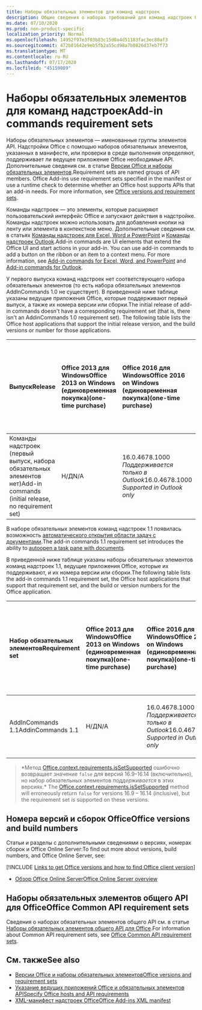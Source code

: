 ```yaml
---
title: Наборы обязательных элементов для команд надстроек
description: Общие сведения о наборах требований для команд надстроек Office.
ms.date: 07/10/2020
ms.prod: non-product-specific
localization_priority: Normal
ms.openlocfilehash: 14952f97e3f03b83c15d0a4d51183fac3ec80af3
ms.sourcegitcommit: 472b81642e9eb5fb2a55cd98a7b0826d37eb7f73
ms.translationtype: MT
ms.contentlocale: ru-RU
ms.lasthandoff: 07/17/2020
ms.locfileid: "45159089"
---
```

# <a name="add-in-commands-requirement-sets"></a><span data-ttu-id="fdd12-103">Наборы обязательных элементов для команд надстроек</span><span class="sxs-lookup"><span data-stu-id="fdd12-103">Add-in commands requirement sets</span></span>

<span data-ttu-id="fdd12-p101">Наборы обязательных элементов — именованные группы элементов API. Надстройки Office с помощью наборов обязательных элементов, указанных в манифесте, или проверки в среде выполнения определяют, поддерживает ли ведущее приложение Office необходимые API. Дополнительные сведения см. в статье [Версии Office и наборы обязательных элементов](../../develop/office-versions-and-requirement-sets.md).</span><span class="sxs-lookup"><span data-stu-id="fdd12-p101">Requirement sets are named groups of API members. Office Add-ins use requirement sets specified in the manifest or use a runtime check to determine whether an Office host supports APIs that an add-in needs. For more information, see [Office versions and requirement sets](../../develop/office-versions-and-requirement-sets.md).</span></span>

<span data-ttu-id="fdd12-p102">Команды надстроек — это элементы, которые расширяют пользовательский интерфейс Office и запускают действия в надстройке. Команды надстроек можно использовать для добавления кнопки на ленту или элемента в контекстное меню. Дополнительные сведения см. в статьях [Команды надстроек для Excel, Word и PowerPoint](../../design/add-in-commands.md) и [Команды надстроек Outlook](../../outlook/add-in-commands-for-outlook.md).</span><span class="sxs-lookup"><span data-stu-id="fdd12-p102">Add-in commands are UI elements that extend the Office UI and start actions in your add-in. You can use add-in commands to add a button on the ribbon or an item to a context menu. For more information, see [Add-in commands for Excel, Word, and PowerPoint](../../design/add-in-commands.md) and [Add-in commands for Outlook](../../outlook/add-in-commands-for-outlook.md).</span></span>

<span data-ttu-id="fdd12-p103">У первого выпуска команд надстроек нет соответствующего набора обязательных элементов (то есть набора обязательных элементов AddInCommands 1.0 не существует). В приведенной ниже таблице указаны ведущие приложения Office, которые поддерживают первый выпуск, а также их номера версии или сборки.</span><span class="sxs-lookup"><span data-stu-id="fdd12-p103">The initial release of add-in commands doesn't have a corresponding requirement set (that is, there isn't an AddinCommands 1.0 requirement set). The following table lists the Office host applications that support the initial release version, and the build versions or number for those applications.</span></span>  

| <span data-ttu-id="fdd12-112">Выпуск</span><span class="sxs-lookup"><span data-stu-id="fdd12-112">Release</span></span>   |  <span data-ttu-id="fdd12-113">Office 2013 для Windows</span><span class="sxs-lookup"><span data-stu-id="fdd12-113">Office 2013 on Windows</span></span><br><span data-ttu-id="fdd12-114">(единовременная покупка)</span><span class="sxs-lookup"><span data-stu-id="fdd12-114">(one-time purchase)</span></span> | <span data-ttu-id="fdd12-115">Office 2016 для Windows</span><span class="sxs-lookup"><span data-stu-id="fdd12-115">Office 2016 on Windows</span></span><br><span data-ttu-id="fdd12-116">(единовременная покупка)</span><span class="sxs-lookup"><span data-stu-id="fdd12-116">(one-time purchase)</span></span> | <span data-ttu-id="fdd12-117">Office 2019 для Windows</span><span class="sxs-lookup"><span data-stu-id="fdd12-117">Office 2019 on Windows</span></span><br><span data-ttu-id="fdd12-118">(единовременная покупка)</span><span class="sxs-lookup"><span data-stu-id="fdd12-118">(one-time purchase)</span></span> | <span data-ttu-id="fdd12-119">Office для Windows</span><span class="sxs-lookup"><span data-stu-id="fdd12-119">Office on Windows</span></span><br><span data-ttu-id="fdd12-120">(подключено к подписке Microsoft 365)</span><span class="sxs-lookup"><span data-stu-id="fdd12-120">(connected to a Microsoft 365 subscription)</span></span>   |  <span data-ttu-id="fdd12-121">Office для iPad</span><span class="sxs-lookup"><span data-stu-id="fdd12-121">Office on iPad</span></span><br><span data-ttu-id="fdd12-122">(подключено к подписке Microsoft 365)</span><span class="sxs-lookup"><span data-stu-id="fdd12-122">(connected to a Microsoft 365 subscription)</span></span>  |  <span data-ttu-id="fdd12-123">Office для Mac</span><span class="sxs-lookup"><span data-stu-id="fdd12-123">Office on Mac</span></span><br><span data-ttu-id="fdd12-124">(подключено к подписке Microsoft 365)</span><span class="sxs-lookup"><span data-stu-id="fdd12-124">(connected to a Microsoft 365 subscription)</span></span>  | <span data-ttu-id="fdd12-125">Office в Интернете</span><span class="sxs-lookup"><span data-stu-id="fdd12-125">Office on the web</span></span>  |
|:-----|:-----|:-----|:-----|:-----|:-----|:-----|:-----|
| <span data-ttu-id="fdd12-126">Команды надстроек (первый выпуск, набора обязательных элементов нет)</span><span class="sxs-lookup"><span data-stu-id="fdd12-126">Add-in commands (initial release, no requirement set)</span></span> | <span data-ttu-id="fdd12-127">Н/Д</span><span class="sxs-lookup"><span data-stu-id="fdd12-127">N/A</span></span> | <span data-ttu-id="fdd12-128">16.0.4678.1000 *Поддерживается только в Outlook*</span><span class="sxs-lookup"><span data-stu-id="fdd12-128">16.0.4678.1000 *Supported in Outlook only*</span></span> | <span data-ttu-id="fdd12-129">Версия 1809 (сборка 10827.20150) или более поздняя</span><span class="sxs-lookup"><span data-stu-id="fdd12-129">Version 1809 (Build 10827.20150) or later</span></span> |<span data-ttu-id="fdd12-130">Версия 1603 (сборка 6769.0000) или более поздняя</span><span class="sxs-lookup"><span data-stu-id="fdd12-130">Version 1603 (Build 6769.0000) or later</span></span> | <span data-ttu-id="fdd12-131">Н/Д</span><span class="sxs-lookup"><span data-stu-id="fdd12-131">N/A</span></span> | <span data-ttu-id="fdd12-132">15.33 или более поздняя версия</span><span class="sxs-lookup"><span data-stu-id="fdd12-132">15.33 or later</span></span>| <span data-ttu-id="fdd12-133">Январь 2016 г.</span><span class="sxs-lookup"><span data-stu-id="fdd12-133">January 2016</span></span> |

<span data-ttu-id="fdd12-134">В наборе обязательных элементов команд надстроек 1.1 появилась возможность [автоматического открытия области задач с документами](../../develop/automatically-open-a-task-pane-with-a-document.md).</span><span class="sxs-lookup"><span data-stu-id="fdd12-134">The add-in commands 1.1 requirement set introduces the ability to [autoopen a task pane with documents](../../develop/automatically-open-a-task-pane-with-a-document.md).</span></span>

<span data-ttu-id="fdd12-135">В приведенной ниже таблице указаны наборы обязательных элементов команд надстроек 1.1, ведущие приложения Office, которые их поддерживают, и их номера версии или сборки.</span><span class="sxs-lookup"><span data-stu-id="fdd12-135">The following table lists the add-in commands 1.1 requirement set, the Office host applications that support that requirement set, and the build or version numbers for the Office application.</span></span>

|  <span data-ttu-id="fdd12-136">Набор обязательных элементов</span><span class="sxs-lookup"><span data-stu-id="fdd12-136">Requirement set</span></span>  |  <span data-ttu-id="fdd12-137">Office 2013 для Windows</span><span class="sxs-lookup"><span data-stu-id="fdd12-137">Office 2013 on Windows</span></span><br><span data-ttu-id="fdd12-138">(единовременная покупка)</span><span class="sxs-lookup"><span data-stu-id="fdd12-138">(one-time purchase)</span></span> | <span data-ttu-id="fdd12-139">Office 2016 для Windows</span><span class="sxs-lookup"><span data-stu-id="fdd12-139">Office 2016 on Windows</span></span><br><span data-ttu-id="fdd12-140">(единовременная покупка)</span><span class="sxs-lookup"><span data-stu-id="fdd12-140">(one-time purchase)</span></span> | <span data-ttu-id="fdd12-141">Office 2019 для Windows</span><span class="sxs-lookup"><span data-stu-id="fdd12-141">Office 2019 on Windows</span></span><br><span data-ttu-id="fdd12-142">(единовременная покупка)</span><span class="sxs-lookup"><span data-stu-id="fdd12-142">(one-time purchase)</span></span> | <span data-ttu-id="fdd12-143">Office для Windows</span><span class="sxs-lookup"><span data-stu-id="fdd12-143">Office on Windows</span></span><br><span data-ttu-id="fdd12-144">(подключено к подписке Microsoft 365)</span><span class="sxs-lookup"><span data-stu-id="fdd12-144">(connected to a Microsoft 365 subscription)</span></span>   |  <span data-ttu-id="fdd12-145">Office для iPad</span><span class="sxs-lookup"><span data-stu-id="fdd12-145">Office on iPad</span></span><br><span data-ttu-id="fdd12-146">(подключено к подписке Microsoft 365)</span><span class="sxs-lookup"><span data-stu-id="fdd12-146">(connected to a Microsoft 365 subscription)</span></span>  |  <span data-ttu-id="fdd12-147">Office для Mac</span><span class="sxs-lookup"><span data-stu-id="fdd12-147">Office on Mac</span></span><br><span data-ttu-id="fdd12-148">(подключено к подписке Microsoft 365)</span><span class="sxs-lookup"><span data-stu-id="fdd12-148">(connected to a Microsoft 365 subscription)</span></span>  | <span data-ttu-id="fdd12-149">Office в Интернете</span><span class="sxs-lookup"><span data-stu-id="fdd12-149">Office on the web</span></span>  |  
|:-----|:-----|:-----|:-----|:-----|:-----|:-----|:-----|
| <span data-ttu-id="fdd12-150">AddInCommands 1.1</span><span class="sxs-lookup"><span data-stu-id="fdd12-150">AddinCommands 1.1</span></span>  | <span data-ttu-id="fdd12-151">Н/Д</span><span class="sxs-lookup"><span data-stu-id="fdd12-151">N/A</span></span> | <span data-ttu-id="fdd12-152">16.0.4678.1000 *Поддерживается только в Outlook*</span><span class="sxs-lookup"><span data-stu-id="fdd12-152">16.0.4678.1000 *Supported in Outlook only*</span></span>  | <span data-ttu-id="fdd12-153">Версия 1809 (сборка 10827.20150) или более поздняя</span><span class="sxs-lookup"><span data-stu-id="fdd12-153">Version 1809 (Build 10827.20150) or later</span></span> | <span data-ttu-id="fdd12-154">Версия 1705 (сборка 8121.1000) или более поздняя</span><span class="sxs-lookup"><span data-stu-id="fdd12-154">Version 1705 (Build 8121.1000) or later</span></span> | <span data-ttu-id="fdd12-155">Н/Д</span><span class="sxs-lookup"><span data-stu-id="fdd12-155">N/A</span></span> | <span data-ttu-id="fdd12-156">15.34 или более поздняя версия\*</span><span class="sxs-lookup"><span data-stu-id="fdd12-156">15.34 or later\*</span></span>| <span data-ttu-id="fdd12-157">Май 2017 г.</span><span class="sxs-lookup"><span data-stu-id="fdd12-157">May 2017</span></span> |

><span data-ttu-id="fdd12-158">\*Метод [Office.context.requirements.isSetSupported](/javascript/api/office/office.requirementsetsupport#issetsupported-name--minversion-) ошибочно возвращает значение `false` для версий 16.9&ndash;16.14 (включительно), но набор обязательных элементов *поддерживается* в этих версиях.</span><span class="sxs-lookup"><span data-stu-id="fdd12-158">\* The [Office.context.requirements.isSetSupported](/javascript/api/office/office.requirementsetsupport#issetsupported-name--minversion-) method will erroneously return `false` for versions 16.9 &ndash; 16.14 (inclusive), but the requirement set *is* supported on these versions.</span></span>

## <a name="office-versions-and-build-numbers"></a><span data-ttu-id="fdd12-159">Номера версий и сборок Office</span><span class="sxs-lookup"><span data-stu-id="fdd12-159">Office versions and build numbers</span></span>

<span data-ttu-id="fdd12-160">Статьи и разделы с дополнительными сведениями о версиях, номерах сборок и Office Online Server:</span><span class="sxs-lookup"><span data-stu-id="fdd12-160">To find out more about versions, build numbers, and Office Online Server, see:</span></span>

[!INCLUDE [Links to get Office versions and how to find Office client version](../../includes/links-get-office-versions-builds.md)]
- [<span data-ttu-id="fdd12-161">Обзор Office Online Server</span><span class="sxs-lookup"><span data-stu-id="fdd12-161">Office Online Server overview</span></span>](/officeonlineserver/office-online-server-overview)

## <a name="office-common-api-requirement-sets"></a><span data-ttu-id="fdd12-162">Наборы обязательных элементов общего API для Office</span><span class="sxs-lookup"><span data-stu-id="fdd12-162">Office Common API requirement sets</span></span>

<span data-ttu-id="fdd12-163">Сведения о наборах обязательных элементов общего API см. в статье [Наборы обязательных элементов общего API для Office](office-add-in-requirement-sets.md).</span><span class="sxs-lookup"><span data-stu-id="fdd12-163">For information about Common API requirement sets, see [Office Common API requirement sets](office-add-in-requirement-sets.md).</span></span>

## <a name="see-also"></a><span data-ttu-id="fdd12-164">См. также</span><span class="sxs-lookup"><span data-stu-id="fdd12-164">See also</span></span>

- [<span data-ttu-id="fdd12-165">Версии Office и наборы обязательных элементов</span><span class="sxs-lookup"><span data-stu-id="fdd12-165">Office versions and requirement sets</span></span>](../../develop/office-versions-and-requirement-sets.md)
- [<span data-ttu-id="fdd12-166">Указание ведущих приложений Office и обязательных элементов API</span><span class="sxs-lookup"><span data-stu-id="fdd12-166">Specify Office hosts and API requirements</span></span>](../../develop/specify-office-hosts-and-api-requirements.md)
- [<span data-ttu-id="fdd12-167">XML-манифест надстроек Office</span><span class="sxs-lookup"><span data-stu-id="fdd12-167">Office Add-ins XML manifest</span></span>](../../develop/add-in-manifests.md)
